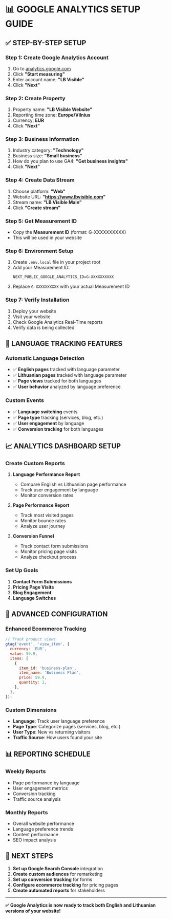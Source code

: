 # 📊 **GOOGLE ANALYTICS SETUP GUIDE**

## ✅ **STEP-BY-STEP SETUP**

### **Step 1: Create Google Analytics Account**

1. Go to [analytics.google.com](https://analytics.google.com)
2. Click **"Start measuring"**
3. Enter account name: **"LB Visible"**
4. Click **"Next"**

### **Step 2: Create Property**

1. Property name: **"LB Visible Website"**
2. Reporting time zone: **Europe/Vilnius**
3. Currency: **EUR**
4. Click **"Next"**

### **Step 3: Business Information**

1. Industry category: **"Technology"**
2. Business size: **"Small business"**
3. How do you plan to use GA4: **"Get business insights"**
4. Click **"Next"**

### **Step 4: Create Data Stream**

1. Choose platform: **"Web"**
2. Website URL: **"https://www.lbvisible.com"**
3. Stream name: **"LB Visible Main"**
4. Click **"Create stream"**

### **Step 5: Get Measurement ID**

- Copy the **Measurement ID** (format: G-XXXXXXXXXX)
- This will be used in your website

### **Step 6: Environment Setup**

1. Create `.env.local` file in your project root
2. Add your Measurement ID:
   ```
   NEXT_PUBLIC_GOOGLE_ANALYTICS_ID=G-XXXXXXXXXX
   ```
3. Replace `G-XXXXXXXXXX` with your actual Measurement ID

### **Step 7: Verify Installation**

1. Deploy your website
2. Visit your website
3. Check Google Analytics Real-Time reports
4. Verify data is being collected

## 🎯 **LANGUAGE TRACKING FEATURES**

### **Automatic Language Detection**

- ✅ **English pages** tracked with language parameter
- ✅ **Lithuanian pages** tracked with language parameter
- ✅ **Page views** tracked for both languages
- ✅ **User behavior** analyzed by language preference

### **Custom Events**

- ✅ **Language switching** events
- ✅ **Page type** tracking (services, blog, etc.)
- ✅ **User engagement** by language
- ✅ **Conversion tracking** for both languages

## 📈 **ANALYTICS DASHBOARD SETUP**

### **Create Custom Reports**

1. **Language Performance Report**

   - Compare English vs Lithuanian page performance
   - Track user engagement by language
   - Monitor conversion rates

2. **Page Performance Report**

   - Track most visited pages
   - Monitor bounce rates
   - Analyze user journey

3. **Conversion Funnel**
   - Track contact form submissions
   - Monitor pricing page visits
   - Analyze checkout process

### **Set Up Goals**

1. **Contact Form Submissions**
2. **Pricing Page Visits**
3. **Blog Engagement**
4. **Language Switches**

## 🔧 **ADVANCED CONFIGURATION**

### **Enhanced Ecommerce Tracking**

```javascript
// Track product views
gtag('event', 'view_item', {
  currency: 'EUR',
  value: 59.9,
  items: [
    {
      item_id: 'business-plan',
      item_name: 'Business Plan',
      price: 59.9,
      quantity: 1,
    },
  ],
});
```

### **Custom Dimensions**

- **Language**: Track user language preference
- **Page Type**: Categorize pages (services, blog, etc.)
- **User Type**: New vs returning visitors
- **Traffic Source**: How users found your site

## 📊 **REPORTING SCHEDULE**

### **Weekly Reports**

- Page performance by language
- User engagement metrics
- Conversion tracking
- Traffic source analysis

### **Monthly Reports**

- Overall website performance
- Language preference trends
- Content performance
- SEO impact analysis

## 🚀 **NEXT STEPS**

1. **Set up Google Search Console** integration
2. **Create custom audiences** for remarketing
3. **Set up conversion tracking** for forms
4. **Configure ecommerce tracking** for pricing pages
5. **Create automated reports** for stakeholders

---

**✅ Google Analytics is now ready to track both English and Lithuanian versions of your website!**
